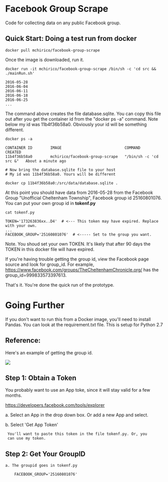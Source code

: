 # Facebook Group Scrape
Code for collecting data on any public Facebook group.

## Quick Start: Doing a test run from docker

    docker pull mchirico/facebook-group-scrape
	
Once the image is downloaded, run it.

    docker run -it mchirico/facebook-group-scrape /bin/sh -c 'cd src && ./mainRun.sh'
	
	2016-05-28
	2016-06-04
	2016-06-11
	2016-06-18
	2016-06-25
    ...
	
The command above creates the file database.sqlite. You can copy this file out
after you get the container id from the "docker ps -a" command. Note below my
id was 11b4f36b58a0. Obviously your id will be something different.

    docker ps -a
	
	CONTAINER ID        IMAGE                            COMMAND                  CREATED             
	11b4f36b58a0        mchirico/facebook-group-scrape   "/bin/sh -c 'cd src &"   About a minute ago  

    # Now bring the database.sqlite file to your host
	# My id was 11b4f36b58a0. Yours will be different
	
    docker cp 11b4f36b58a0:/src/data/database.sqlite .

At this point you should have data from 2016-05-28 from the Facebook Group "Unofficial Cheltenham Township",
Facebook group id 25160801076.  You can put your own group id in **tokenf.py**

	cat tokenf.py
	
	TOKEN='173263836xx..D4'  # <--- This token may have expired. Replace with your own.
	...
    FACEBOOK_GROUP='25160801076'  # <----- Set to the group you want.


Note. You shoud set your own TOKEN. It's likely that after 90 days the TOKEN in this
docker file will have expired.

If you're having trouble getting the group id, view the Facebook page source and
look for group_id.  For example, https://www.facebook.com/groups/TheCheltenhamChronicle.org/ has
the group_id=999833573397613.


That's it. You're done the quick run of the prototype.


# Going Further

If you don't want to run this from a Docker image, you'll need to 
install Pandas. You can look at the requirement.txt file. This is
setup for Python 2.7


## Reference:

Here's an example of getting the group id.

![](https://raw.githubusercontent.com/mchirico/mchirico.github.io/master/p/images/groupid.png=400x)




## Step 1:  Obtain a Token

   You probably want to use an App toke, since it will stay valid
   for a few months.
   
   https://developers.facebook.com/tools/explorer
   
   a. Select an App in the drop down box. Or add a new App and select.
   
   b. Select 'Get App Token'
   
     You'll want to paste this token in the file tokenf.py. Or, you 
	 can use my token.


## Step 2:  Get Your GroupID

	a. The groupid goes in tokenf.py
	
	    FACEBOOK_GROUP='25160801076'
